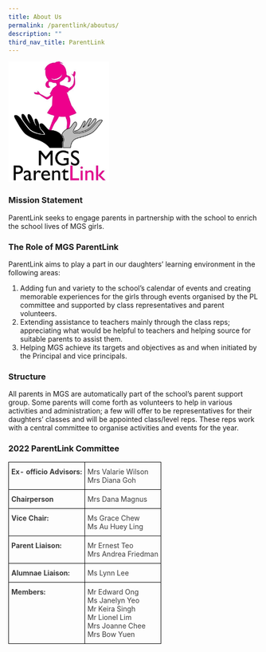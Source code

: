 ```yaml
---
title: About Us
permalink: /parentlink/aboutus/
description: ""
third_nav_title: ParentLink
---
```







<img src="/images/Others/logo-MGSPL.jpg" 
     style="width:40%">
		 
### Mission Statement

ParentLink seeks to engage parents in partnership with the school to enrich the school lives of MGS girls.  

### The Role of MGS ParentLink

ParentLink aims to play a part in our daughters’ learning environment in the following areas:  

1.  Adding fun and variety to the school’s calendar of events and creating memorable experiences for the girls through events organised by the PL committee and supported by class representatives and parent volunteers. 
2.  Extending assistance to teachers mainly through the class reps; appreciating what would be helpful to teachers and helping source for suitable parents to assist them.  
3.  Helping MGS achieve its targets and objectives as and when initiated by the Principal and vice principals.   
  

### Structure

All parents in MGS are automatically part of the school’s parent support group. Some parents will come forth as volunteers to help in various activities and administration; a few will offer to be representatives for their daughters’ classes and will be appointed class/level reps. These reps work with a central committee to organise activities and events for the year.  
  

### 2022 ParentLink Committee

<style type="text/css">
.tg  {border-collapse:collapse;border-spacing:0;}
.tg td{border-color:black;border-style:solid;border-width:1px;overflow:hidden;padding:10px 5px;word-break:normal;}
.tg th{border-color:black;border-style:solid;border-width:1px;font-weight:normal;overflow:hidden;padding:10px 5px;word-break:normal;}
.tg .tg-uwnk{color:#3D3D3D;text-align:left;vertical-align:top}
.tg .tg-bzr3{color:#3D3D3D;font-weight:bold;text-align:left;vertical-align:top}
</style>
<table class="tg">
<thead>
  <tr>
    <th class="tg-bzr3">Ex- officio Advisors:</th>
    <th class="tg-uwnk">Mrs Valarie Wilson<br>Mrs Diana Goh</th>
  </tr>
</thead>
<tbody>
  <tr>
    <td class="tg-bzr3">Chairperson</td>
    <td class="tg-uwnk">Mrs Dana Magnus</td>
  </tr>
  <tr>
    <td class="tg-bzr3">Vice Chair:</td>
    <td class="tg-uwnk">Ms Grace Chew<br>Ms Au Huey Ling</td>
  </tr>
  <tr>
    <td class="tg-bzr3">Parent Liaison:</td>
    <td class="tg-uwnk">Mr Ernest Teo<br>Mrs Andrea Friedman</td>
  </tr>
  <tr>
    <td class="tg-bzr3">Alumnae Liaison:</td>
    <td class="tg-uwnk">Ms Lynn Lee</td>
  </tr>
  <tr>
    <td class="tg-bzr3">Members:</td>
    <td class="tg-uwnk">Mr Edward Ong<br>Ms Janelyn Yeo<br>Mr Keira Singh<br>Mr Lionel Lim<br>Mrs Joanne Chee<br>Mrs Bow Yuen</td>
  </tr>
</tbody>
</table>